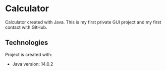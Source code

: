 # Calculator
Calculator created with Java. This is my first private GUI project and my first contact with GitHub.

## Technologies
Project is created with:
* Java version: 14.0.2

